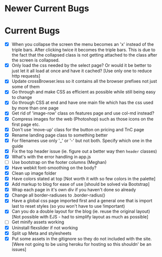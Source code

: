 Newer Current Bugs
===================


Current Bugs
================
- [x] When you collapse the screen the menu becomes an 'x' instead of the triple bars. After clicking twice it becomes the triple bars. This is due to the fact that the collapsed class is not getting attached to the class after the screen is collapsed.
- [x] Only load the css needed by the select page? Or would it be better to just let it all load at once and have it cached? [Use only one to reduce http requests]
- [x] Update crossBrowser.less so it contains all the browser prefixes not just some of them
- [x] Go through and make CSS as efficient as possible while still being easy to change
- [x] Go through CSS at end and have one main file which has the css used by more than one page
- [x] Get rid of 'image-row' class on features page and use col-md instead?
- [x] Compress images for the web (Photoshop) such as those icons on the first page etc.
- [x] Don't use 'move-up' class for the button on pricing and TnC page 
- [x] Rename landing page class to something better
- [x] For filenames use only '_' or '-' but not both. Specify which one in the guide
- [x] Fix the top header issue (ie. figure out a better way then `header` classes)
- [x] What's with the error handling in app.js
- [ ] Use bootstrap on the footer columns (Meghan)
- [x] Have webkit font-smoothing on the body?
- [x] Clean up image folder
- [x] Have colors stated at top [Not worth it with so few colors in the palette]
- [x] Add markup to blog for ease of use [should be solved via Bootstrap]
- [x] Wrap each page in it's own div if you haven't done so already
- [x] Change all border-radiuses to .border-radius()
- [x] Have a global css page imported first and a general one that is import last to reset styles (so you won't have to use !important)
- [x] Can you do a double layout for the blog (ie. reuse the original layout) [Not possible with EJS - had to simplify layout as much as possible]
- [ ] Get minify assets working
- [x] Uninstall flexslider if not working
- [x] Split up Meta and stylesheets
- [x] Put some assets in the gitignore so they do not included with the site. [Were not going to be using heroku for hosting so this shouldn' be an issues]